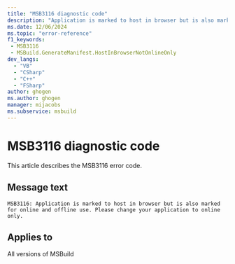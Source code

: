 ```yaml
---
title: "MSB3116 diagnostic code"
description: "Application is marked to host in browser but is also marked for online and offline use. Please change your application to online only."
ms.date: 12/06/2024
ms.topic: "error-reference"
f1_keywords:
 - MSB3116
 - MSBuild.GenerateManifest.HostInBrowserNotOnlineOnly
dev_langs:
  - "VB"
  - "CSharp"
  - "C++"
  - "FSharp"
author: ghogen
ms.author: ghogen
manager: mijacobs
ms.subservice: msbuild
---
```


# MSB3116 diagnostic code

<!-- :::ErrorDefinitionDescription::: -->
<!-- :::editable-content name="introDescription"::: -->
This article describes the MSB3116 error code.
<!-- :::editable-content-end::: -->

## Message text

`MSB3116: Application is marked to host in browser but is also marked for online and offline use. Please change your application to online only.`

<!-- :::editable-content name="postOutputDescription"::: -->
<!-- :::editable-content-end::: -->
<!-- :::ErrorDefinitionDescription-end::: -->

## Applies to

All versions of MSBuild
